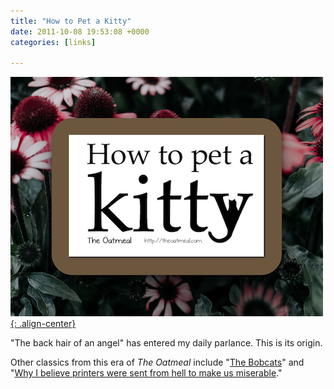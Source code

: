 ```yaml
---
title: "How to Pet a Kitty"
date: 2011-10-08 19:53:08 +0000
categories: [links]

---
```

[![image-center](/assets/img/petakitty.png){: .align-center}](https://theoatmeal.com/comics/kitty_pet)

"The back hair of an angel" has entered my daily parlance. This is its origin.

Other classics from this era of *The Oatmeal* include "[The Bobcats](https://theoatmeal.com/comics/bobcats_monday)" and "[Why I believe printers were sent from hell to make us miserable](https://theoatmeal.com/comics/printers)."
